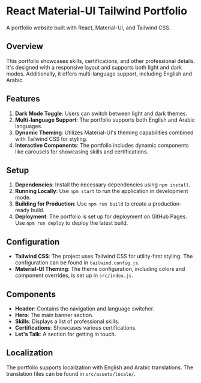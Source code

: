 # React Material-UI Tailwind Portfolio

A portfolio website built with React, Material-UI, and Tailwind CSS.

## Overview

This portfolio showcases skills, certifications, and other professional details. It's designed with a responsive layout and supports both light and dark modes. Additionally, it offers multi-language support, including English and Arabic.

## Features

1. **Dark Mode Toggle**: Users can switch between light and dark themes.
2. **Multi-language Support**: The portfolio supports both English and Arabic languages.
3. **Dynamic Theming**: Utilizes Material-UI's theming capabilities combined with Tailwind CSS for styling.
4. **Interactive Components**: The portfolio includes dynamic components like carousels for showcasing skills and certifications.

## Setup

1. **Dependencies**: Install the necessary dependencies using `npm install`.
2. **Running Locally**: Use `npm start` to run the application in development mode.
3. **Building for Production**: Use `npm run build` to create a production-ready build.
4. **Deployment**: The portfolio is set up for deployment on GitHub Pages. Use `npm run deploy` to deploy the latest build.

## Configuration

- **Tailwind CSS**: The project uses Tailwind CSS for utility-first styling. The configuration can be found in `tailwind.config.js`.
- **Material-UI Theming**: The theme configuration, including colors and component overrides, is set up in `src/index.js`.

## Components

- **Header**: Contains the navigation and language switcher.
- **Hero**: The main banner section.
- **Skills**: Displays a list of professional skills.
- **Certifications**: Showcases various certifications.
- **Let's Talk**: A section for getting in touch.

## Localization

The portfolio supports localization with English and Arabic translations. The translation files can be found in `src/assets/locale/`.
